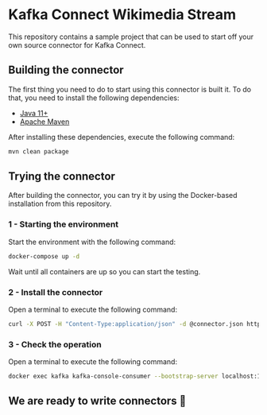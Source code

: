 # Kafka Connect Wikimedia Stream

This repository contains a sample project that can be used to start off your own source connector for Kafka Connect.

## Building the connector

The first thing you need to do to start using this connector is built it. To do that, you need to install the following dependencies:

- [Java 11+](https://openjdk.java.net/)
- [Apache Maven](https://maven.apache.org/)

After installing these dependencies, execute the following command:

```bash
mvn clean package
```

## Trying the connector

After building the connector, you can try it by using the Docker-based installation from this repository.

### 1 - Starting the environment

Start the environment with the following command:

```bash
docker-compose up -d
```

Wait until all containers are up so you can start the testing.

### 2 - Install the connector

Open a terminal to execute the following command:

```bash
curl -X POST -H "Content-Type:application/json" -d @connector.json http://localhost:8083/connectors
```

### 3 - Check the operation

Open a terminal to execute the following command:

```bash
docker exec kafka kafka-console-consumer --bootstrap-server localhost:19092 --topic another-topic
```

## We are ready to write connectors 🚀